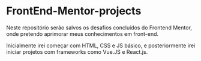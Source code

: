 # FrontEnd-Mentor-projects

Neste repositório serão salvos os desafios concluídos do Frontend Mentor, onde pretendo aprimorar meus conhecimentos em front-end.

Inicialmente irei começar com HTML, CSS e JS básico, e posteriormente irei iniciar projetos com frameworks como Vue.JS e React.js.
